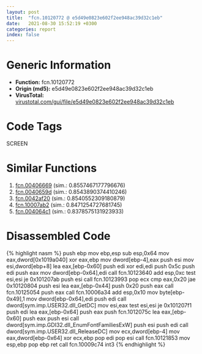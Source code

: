 ```yaml
---
layout: post
title:  "fcn.10120772 @ e5d49e0823e602f2ee948ac39d32c1eb"
date:   2021-08-30 15:52:19 +0300
categories: report
index: false
---
```


# Generic Information
- **Function:** fcn.10120772
- **Origin (md5):** e5d49e0823e602f2ee948ac39d32c1eb
- **VirusTotal:** [virustotal.com/gui/file/e5d49e0823e602f2ee948ac39d32c1eb][virustotal_ref]

# Code Tags
<span class="tag" id="SCREEN">SCREEN</span>


# Similar Functions

1. [fcn.00406669][similar_1_ref] (sim.: 0.8557467177796676)
2. [fcn.0040659d][similar_2_ref] (sim.: 0.8543890374410246)
3. [fcn.0042af20][similar_3_ref] (sim.: 0.8540552309180879)
4. [fcn.10007ab2][similar_4_ref] (sim.: 0.8471254727681745)
5. [fcn.004064c1][similar_5_ref] (sim.: 0.8378575131923933)


# Disassembled Code

{% highlight nasm %}
push ebp
mov ebp,esp
sub esp,0x64
mov eax,dword[0x1019a040]
xor eax,ebp
mov dword[ebp-4],eax
push esi
mov esi,dword[ebp+8]
lea eax,[ebp-0x60]
push edi
xor edi,edi
push 0x5c
push edi
push eax
mov dword[ebp-0x64],edi
call fcn.10123640
add esp,0xc
test esi,esi
je 0x101207ab
push esi
call fcn.10123993
pop ecx
cmp eax,0x20
jae 0x10120804
push esi
lea eax,[ebp-0x44]
push 0x20
push eax
call fcn.10125054
push eax
call fcn.10006a34
add esp,0x10
mov byte[ebp-0x49],1
mov dword[ebp-0x64],edi
push edi
call dword[sym.imp.USER32.dll_GetDC]
mov esi,eax
test esi,esi
je 0x101207f1
push edi
lea eax,[ebp-0x64]
push eax
push fcn.1012075c
lea eax,[ebp-0x60]
push eax
push esi
call dword[sym.imp.GDI32.dll_EnumFontFamiliesExW]
push esi
push edi
call dword[sym.imp.USER32.dll_ReleaseDC]
mov ecx,dword[ebp-4]
mov eax,dword[ebp-0x64]
xor ecx,ebp
pop edi
pop esi
call fcn.10121853
mov esp,ebp
pop ebp
ret
call fcn.10009c74
int3
{% endhighlight %}


[similar_1_ref]: /report/fcn.00406669@6c5b0418e4a4c57d99cda47d2717045d
[similar_2_ref]: /report/fcn.0040659d@6c5b0418e4a4c57d99cda47d2717045d
[similar_3_ref]: /report/fcn.0042af20@e2ba7f10eb234338a49853c34d7d9c56
[similar_4_ref]: /report/fcn.10007ab2@e5d49e0823e602f2ee948ac39d32c1eb
[similar_5_ref]: /report/fcn.004064c1@6c5b0418e4a4c57d99cda47d2717045d
[virustotal_ref]: https://www.virustotal.com/gui/file/e5d49e0823e602f2ee948ac39d32c1eb